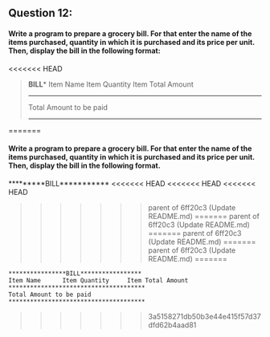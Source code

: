 ## Question 12:
#### **Write a program to prepare a grocery bill. For that enter the name of the items purchased, quantity in which it is purchased and its price per unit. Then, display the bill in the following format:**
<<<<<<< HEAD

>****************BILL*****************
>Item Name      Item Quantity     Item Total Amount
>**************************************
>Total Amount to be paid
>**************************************
=======
#### **Write a program to prepare a grocery bill. For that enter the name of the items purchased, quantity in which it is purchased and its price per unit. Then, display the bill in the following format.**
\*\*\*\*\*\*\*\*\*BILL\*\*\*\*\*\*\*\*\*\*\*
<<<<<<< HEAD
<<<<<<< HEAD
<<<<<<< HEAD
>>>>>>> parent of 6ff20c3 (Update README.md)
=======
>>>>>>> parent of 6ff20c3 (Update README.md)
=======
>>>>>>> parent of 6ff20c3 (Update README.md)
=======
>>>>>>> parent of 6ff20c3 (Update README.md)
=======
```
****************BILL*****************
Item Name      Item Quantity     Item Total Amount
**************************************
Total Amount to be paid
**************************************
```
>>>>>>> 3a5158271db50b3e44e415f57d37dfd62b4aad81


